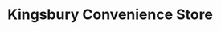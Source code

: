 ---
title: "Kingsbury Convenience Store"
url: /birmingham/kingsbury-convenience-store/
shop: convenience
---
